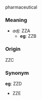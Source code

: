 pharmaceutical
### Meaning
+ _adj_: ZZA
    + __eg__: ZZB

### Origin

ZZC

### Synonym

__eg__: ZZD

+ ZZE


